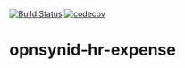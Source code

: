 [![Build Status](https://travis-ci.com/open-synergy/opnsynid-hr-expense.svg?branch=8.0)](https://travis-ci.com/open-synergy/8.0)
[![codecov](https://codecov.io/gh/open-synergy/opnsynid-hr-expense/branch/8.0/graph/badge.svg?token=6R3fKobOoL)](https://codecov.io/gh/open-synergy/opnsynid-hr-expense)

# opnsynid-hr-expense
